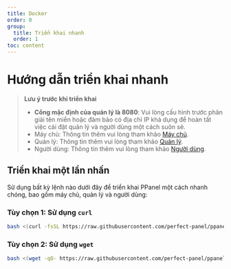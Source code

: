 ```yaml
---
title: Docker
order: 0
group:
  title: Triển khai nhanh
  order: 1
toc: content
---
```


# Hướng dẫn triển khai nhanh

> **Lưu ý trước khi triển khai**
>
> - **Cổng mặc định của quản lý là 8080**: Vui lòng cấu hình trước phân giải tên miền hoặc đảm bảo có địa chỉ IP khả dụng để hoàn tất việc cài đặt quản lý và người dùng một cách suôn sẻ.
> - Máy chủ: Thông tin thêm vui lòng tham khảo [Máy chủ](/guide/server).
> - Quản lý: Thông tin thêm vui lòng tham khảo [Quản lý](/guide/admin).
> - Người dùng: Thông tin thêm vui lòng tham khảo [Người dùng](/guide/user).

## Triển khai một lần nhấn

Sử dụng bất kỳ lệnh nào dưới đây để triển khai PPanel một cách nhanh chóng, bao gồm máy chủ, quản lý và người dùng:

### Tùy chọn 1: Sử dụng `curl`

```bash
bash <(curl -fsSL https://raw.githubusercontent.com/perfect-panel/ppanel-script/refs/heads/main/install.sh)
```

### Tùy chọn 2: Sử dụng `wget`

```bash
bash <(wget -qO- https://raw.githubusercontent.com/perfect-panel/ppanel-script/refs/heads/main/install.sh)
```

